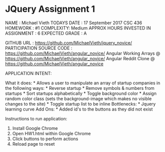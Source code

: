 # JQuery Assignment 1
NAME : Michael Vieth
TODAYS DATE : 17 September 2017
CSC 436
HOMEWORK : #1
COMPLEXITY: Medium
APPROX HOURS INVESTED IN ASSIGNMENT : 6
EXPECTED GRADE : A

GITHUB URL : https://github.com/MichaelVieth/jquery_novice/ 
PARTICIPATION SOURCE CODE : https://github.com/MichaelVieth/angular_novice/ 
Angular Working Arrays @ https://github.com/MichaelVieth/angular_novice/ 
Angular Reddit Clone @ https://github.com/MichaelVieth/angular_novice 

APPLICATION INTENT:

  What it does:
    * Allows a user to manipulate an array of startup companies in the following ways:
      * Reverse startup
      * Remove symbols & numbers from startups
      * Sort startups alphabetically
      * Toggle background color
      * Assign random color class (sets the background-image which makes no visible changes to the site)
      * Toggle startup list to be inline
  Bottlenecks:
    * Jquery learning curve
  Add Ons:
    * Added id's to the buttons as they did not exist
  
Instructions to run application:
  1. Install Google Chrome
  2. Open HW1.html within Google Chrome
  3. Click buttons to perform actions
  4. Reload page to reset 
